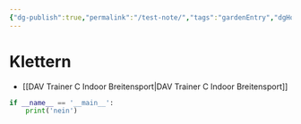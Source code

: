 ```yaml
---
{"dg-publish":true,"permalink":"/test-note/","tags":"gardenEntry","dgHomeLink":true,"dgPassFrontmatter":false,"dgShowBacklinks":false,"dgShowLocalGraph":false,"dgShowInlineTitle":false}
---
```



# Klettern

- [[DAV Trainer C Indoor Breitensport|DAV Trainer C Indoor Breitensport]]

```python
if __name__ == '__main__':
	print('nein')
```
